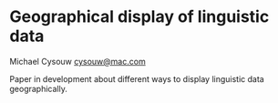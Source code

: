 # Geographical display of linguistic data

Michael Cysouw <cysouw@mac.com>

Paper in development about different ways to display linguistic data geographically.

